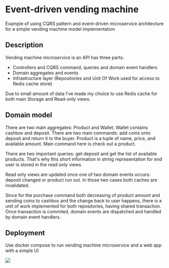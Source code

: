 # Event-driven vending machine
Example of using CQRS pattern and event-driven microservice architecture for a simple vending machine model implementation

## Description
Vending machine microservice is an API has three parts:
 - Controllers and CQRS command, queries and domain event handlers
 - Domain aggregates and events
 - Infrastructure layer (Repositories and Unit Of Work used for access to Redis cache store)

Due to small amount of data I've made my choice to use Redis cache for both main Storage and Read-only views.

## Domain model
There are two main aggregates: Product and Wallet. 
Wallet contains cashbox and deposit. There are two main commands: add coins onto deposit and return it to the buyer.
Product is a tuple of name, price, and available amount. Main command here is check out a product.

There are two important queries: get deposit and get the list of available products. That's why this short information in string representation for end user is stored in the read only views.

Read only views are updated once one of two domain events occurs: deposit changed or product run out. In those two cases both caches are invalidated. 

Since for the purchase command both decreasing of product amount and sending coins to cashbox and the change back to user happens, there is a unit of work implemented for both repositories, having shared transaction. Once transaction is commited, domain events are dispatched and handled by domain event handlers.

## Deployment
Use docker compose to run vending machine microservice and a web app with a simple UI

![](https://i.ibb.co/kqXk2Gy/image.png)

